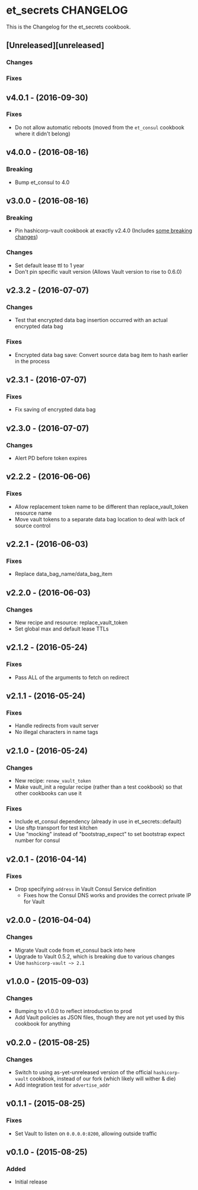 # et_secrets CHANGELOG

This is the Changelog for the et_secrets cookbook.

## [Unreleased][unreleased]

### Changes

### Fixes

## v4.0.1 - (2016-09-30)

### Fixes

* Do not allow automatic reboots (moved from the `et_consul` cookbook where it didn't belong)

## v4.0.0 - (2016-08-16)

### Breaking

* Bump et_consul to 4.0

## v3.0.0 - (2016-08-16)

### Breaking

* Pin hashicorp-vault cookbook at exactly v2.4.0 (Includes [some breaking changes](https://www.vaultproject.io/docs/install/upgrade-to-0.6.html))

### Changes

* Set default lease ttl to 1 year
* Don't pin specific vault version (Allows Vault version to rise to 0.6.0)

## v2.3.2 - (2016-07-07)

### Changes

* Test that encrypted data bag insertion occurred with an actual encrypted data bag

### Fixes

* Encrypted data bag save: Convert source data bag item to hash earlier in the process

## v2.3.1 - (2016-07-07)

### Fixes

* Fix saving of encrypted data bag

## v2.3.0 - (2016-07-07)

### Changes

* Alert PD before token expires

## v2.2.2 - (2016-06-06)

### Fixes

* Allow replacement token name to be different than replace_vault_token resource name
* Move vault tokens to a separate data bag location to deal with lack of source control

## v2.2.1 - (2016-06-03)

### Fixes

* Replace data_bag_name/data_bag_item

## v2.2.0 - (2016-06-03)

### Changes

* New recipe and resource: replace_vault_token
* Set global max and default lease TTLs

## v2.1.2 - (2016-05-24)

### Fixes

* Pass ALL of the arguments to fetch on redirect

## v2.1.1 - (2016-05-24)

### Fixes

* Handle redirects from vault server
* No illegal characters in name tags

## v2.1.0 - (2016-05-24)

### Changes

* New recipe: `renew_vault_token`
* Make vault_init a regular recipe (rather than a test cookbook) so that other cookbooks can use it

### Fixes

* Include et_consul dependency (already in use in et_secrets::default)
* Use sftp transport for test kitchen
* Use "mocking" instead of "bootstrap_expect" to set bootstrap expect number for consul

## v2.0.1 - (2016-04-14)

### Fixes

* Drop specifying `address` in Vault Consul Service definition
    - Fixes how the Consul DNS works and provides the correct private IP for Vault

## v2.0.0 - (2016-04-04)

### Changes

* Migrate Vault code from et_consul back into here
* Upgrade to Vault 0.5.2, which is breaking due to various changes
* Use `hashicorp-vault ~> 2.1`

## v1.0.0 - (2015-09-03)

### Changes

* Bumping to v1.0.0 to reflect introduction to prod
* Add Vault policies as JSON files, though they are not yet used by this cookbook for anything

## v0.2.0 - (2015-08-25)

### Changes

* Switch to using as-yet-unreleased version of the official `hashicorp-vault` cookbook, instead of our fork (which likely will wither & die)
* Add integration test for `advertise_addr`

## v0.1.1 - (2015-08-25)

### Fixes

* Set Vault to listen on `0.0.0.0:8200`, allowing outside traffic

## v0.1.0 - (2015-08-25)

### Added

* Initial release
